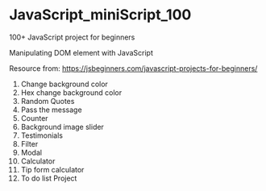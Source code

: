 # JavaScript_miniScript_100
100+ JavaScript project for beginners

Manipulating DOM element with JavaScript

Resource from: https://jsbeginners.com/javascript-projects-for-beginners/

1. Change background color
2. Hex change background color
3. Random Quotes
4. Pass the message
5. Counter
6. Background image slider
7. Testimonials
8. Filter
9. Modal
10. Calculator
12. Tip form calculator
13. To do list Project